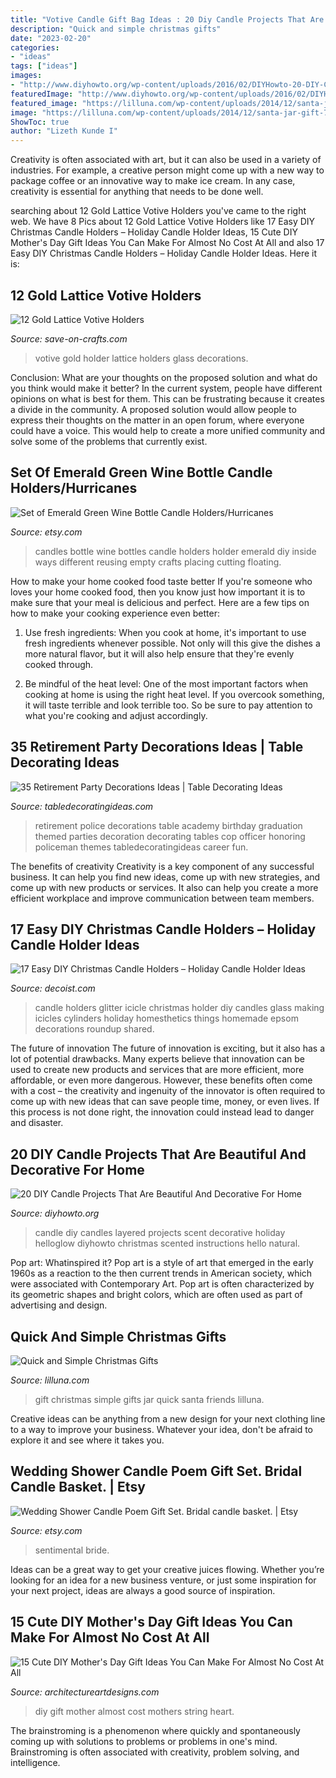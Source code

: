 ```yaml
---
title: "Votive Candle Gift Bag Ideas : 20 Diy Candle Projects That Are Beautiful And Decorative For Home"
description: "Quick and simple christmas gifts"
date: "2023-02-20"
categories:
- "ideas"
tags: ["ideas"]
images:
- "http://www.diyhowto.org/wp-content/uploads/2016/02/DIYHowto-20-DIY-Candle-Projects-That-Are-Beautiful-And-Decorative-For-Home02-DIY-Layered-Scented-Candle.jpg"
featuredImage: "http://www.diyhowto.org/wp-content/uploads/2016/02/DIYHowto-20-DIY-Candle-Projects-That-Are-Beautiful-And-Decorative-For-Home02-DIY-Layered-Scented-Candle.jpg"
featured_image: "https://lilluna.com/wp-content/uploads/2014/12/santa-jar-gift-7.jpg"
image: "https://lilluna.com/wp-content/uploads/2014/12/santa-jar-gift-7.jpg"
ShowToc: true
author: "Lizeth Kunde I"
---
```



Creativity is often associated with art, but it can also be used in a variety of industries. For example, a creative person might come up with a new way to package coffee or an innovative way to make ice cream. In any case, creativity is essential for anything that needs to be done well.

	

		
searching about 12 Gold Lattice Votive Holders you've came to the right web. We have 8 Pics about 12 Gold Lattice Votive Holders like 17 Easy DIY Christmas Candle Holders – Holiday Candle Holder Ideas, 15 Cute DIY Mother&#039;s Day Gift Ideas You Can Make For Almost No Cost At All and also 17 Easy DIY Christmas Candle Holders – Holiday Candle Holder Ideas. Here it is:
		
    
## 12 Gold Lattice Votive Holders

<img loading=lazy src="https://d28xhcgddm1buq.cloudfront.net/product-images/votive-holder-gold-lattice-2-1.jpg" onerror="this.onerror=null;this.src='https://tse3.mm.bing.net/th?id=OIP.0Uuu2kvQ0UnI2xpCGz7dEQHaJK&amp;pid=15.1';" alt="12 Gold Lattice Votive Holders">

_Source: save-on-crafts.com_

>votive gold holder lattice holders glass decorations. 

	

Conclusion: What are your thoughts on the proposed solution and what do you think would make it better?
In the current system, people have different opinions on what is best for them. This can be frustrating because it creates a divide in the community. A proposed solution would allow people to express their thoughts on the matter in an open forum, where everyone could have a voice. This would help to create a more unified community and solve some of the problems that currently exist.

    
## Set Of Emerald Green Wine Bottle Candle Holders/Hurricanes

<img loading=lazy src="https://img1.etsystatic.com/000/0/6294432/il_fullxfull.325388553.jpg" onerror="this.onerror=null;this.src='https://tse2.mm.bing.net/th?id=OIP.FCycMsrRioE8qe8AeuwtVAHaFj&amp;pid=15.1';" alt="Set of Emerald Green Wine Bottle Candle Holders/Hurricanes">

_Source: etsy.com_

>candles bottle wine bottles candle holders holder emerald diy inside ways different reusing empty crafts placing cutting floating. 

	

How to make your home cooked food taste better
If you're someone who loves your home cooked food, then you know just how important it is to make sure that your meal is delicious and perfect. Here are a few tips on how to make your cooking experience even better: 
1. Use fresh ingredients: When you cook at home, it's important to use fresh ingredients whenever possible. Not only will this give the dishes a more natural flavor, but it will also help ensure that they're evenly cooked through.

2. Be mindful of the heat level: One of the most important factors when cooking at home is using the right heat level. If you overcook something, it will taste terrible and look terrible too. So be sure to pay attention to what you're cooking and adjust accordingly.


    
## 35 Retirement Party Decorations Ideas | Table Decorating Ideas

<img loading=lazy src="https://www.tabledecoratingideas.com/static/img/colourful-retirement-party-table-decoration-730.jpg" onerror="this.onerror=null;this.src='https://tse4.mm.bing.net/th?id=OIP.YqqRJl00E796kRFmZd0i8AHaJ3&amp;pid=15.1';" alt="35 Retirement Party Decorations Ideas | Table Decorating Ideas">

_Source: tabledecoratingideas.com_

>retirement police decorations table academy birthday graduation themed parties decoration decorating tables cop officer honoring policeman themes tabledecoratingideas career fun. 

	

The benefits of creativity
Creativity is a key component of any successful business. It can help you find new ideas, come up with new strategies, and come up with new products or services. It also can help you create a more efficient workplace and improve communication between team members.

    
## 17 Easy DIY Christmas Candle Holders – Holiday Candle Holder Ideas

<img loading=lazy src="https://cdn.decoist.com/wp-content/uploads/2015/11/Glitter-on-glass-cylinders-made-to-look-like-icicles.jpg" onerror="this.onerror=null;this.src='https://tse2.mm.bing.net/th?id=OIP.btHC3kteMPTliigbsDzuSQHaLH&amp;pid=15.1';" alt="17 Easy DIY Christmas Candle Holders – Holiday Candle Holder Ideas">

_Source: decoist.com_

>candle holders glitter icicle christmas holder diy candles glass making icicles cylinders holiday homesthetics things homemade epsom decorations roundup shared. 

	

The future of innovation
The future of innovation is exciting, but it also has a lot of potential drawbacks. Many experts believe that innovation can be used to create new products and services that are more efficient, more affordable, or even more dangerous. However, these benefits often come with a cost – the creativity and ingenuity of the innovator is often required to come up with new ideas that can save people time, money, or even lives. If this process is not done right, the innovation could instead lead to danger and disaster.

    
## 20 DIY Candle Projects That Are Beautiful And Decorative For Home

<img loading=lazy src="http://www.diyhowto.org/wp-content/uploads/2016/02/DIYHowto-20-DIY-Candle-Projects-That-Are-Beautiful-And-Decorative-For-Home02-DIY-Layered-Scented-Candle.jpg" onerror="this.onerror=null;this.src='https://tse3.mm.bing.net/th?id=OIP.Utzu-Lfkn8p2SVwE0jvtXQHaKX&amp;pid=15.1';" alt="20 DIY Candle Projects That Are Beautiful And Decorative For Home">

_Source: diyhowto.org_

>candle diy candles layered projects scent decorative holiday helloglow diyhowto christmas scented instructions hello natural. 

	

Pop art: Whatinspired it?
Pop art is a style of art that emerged in the early 1960s as a reaction to the then current trends in American society, which were associated with Contemporary Art. Pop art is often characterized by its geometric shapes and bright colors, which are often used as part of advertising and design.

    
## Quick And Simple Christmas Gifts

<img loading=lazy src="https://lilluna.com/wp-content/uploads/2014/12/santa-jar-gift-7.jpg" onerror="this.onerror=null;this.src='https://tse3.mm.bing.net/th?id=OIP.7pThkzlFcA98G6Vin87ScAHaKX&amp;pid=15.1';" alt="Quick and Simple Christmas Gifts">

_Source: lilluna.com_

>gift christmas simple gifts jar quick santa friends lilluna. 

	

Creative ideas can be anything from a new design for your next clothing line to a way to improve your business. Whatever your idea, don't be afraid to explore it and see where it takes you.

    
## Wedding Shower Candle Poem Gift Set. Bridal Candle Basket. | Etsy

<img loading=lazy src="https://i.etsystatic.com/8744977/r/il/a1a208/957539880/il_794xN.957539880_tbem.jpg" onerror="this.onerror=null;this.src='https://tse3.mm.bing.net/th?id=OIP.pp_V-4eQu4k6_HiE0PuQGQHaFO&amp;pid=15.1';" alt="Wedding Shower Candle Poem Gift Set. Bridal candle basket. | Etsy">

_Source: etsy.com_

>sentimental bride. 

	

Ideas can be a great way to get your creative juices flowing. Whether you’re looking for an idea for a new business venture, or just some inspiration for your next project, ideas are always a good source of inspiration.

    
## 15 Cute DIY Mother&#039;s Day Gift Ideas You Can Make For Almost No Cost At All

<img loading=lazy src="https://www.architectureartdesigns.com/wp-content/uploads/2019/03/15-Cute-DIY-Mothers-Day-Gift-Ideas-You-Can-Make-For-Almost-No-Cost-At-All-4.jpg" onerror="this.onerror=null;this.src='https://tse4.mm.bing.net/th?id=OIP.5I7Svq8k3M8n_T7OGlcCXQHaLH&amp;pid=15.1';" alt="15 Cute DIY Mother&#039;s Day Gift Ideas You Can Make For Almost No Cost At All">

_Source: architectureartdesigns.com_

>diy gift mother almost cost mothers string heart. 

	

The brainstroming is a phenomenon where quickly and spontaneously coming up with solutions to problems or problems in one's mind. Brainstroming is often associated with creativity, problem solving, and intelligence.

